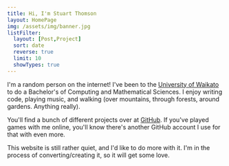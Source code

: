 ```yaml
---
title: Hi, I'm Stuart Thomson
layout: HomePage
img: /assets/img/banner.jpg
listFilter:
  layout: [Post,Project]
  sort: date
  reverse: true
  limit: 10
  showTypes: true
---
```


I'm a random person on the internet! I've been to the [University of Waikato](https://waikato.ac.nz) to do a Bachelor's of Computing and Mathematical Sciences. I enjoy writing code, playing music, and walking (over mountains, through forests, around gardens. Anything really).

You'll find a bunch of different projects over at [GitHub](https://github.com/sthom). If you've played games with me online, you'll know there's another GitHub account I use for that with even more. 

This website is still rather quiet, and I'd like to do more with it. I'm in the process of converting/creating it, so it will get some love.
